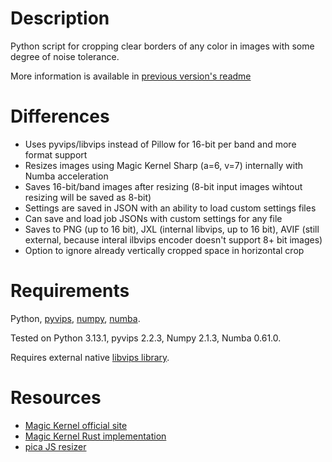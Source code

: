 # Description

Python script for cropping clear borders of any color in images with some degree of noise tolerance.

More information is available in [previous version's readme](https://github.com/WerctFourth/python-border-autocrop)

# Differences

* Uses pyvips/libvips instead of Pillow for 16-bit per band and more format support
* Resizes images using Magic Kernel Sharp (a=6, v=7) internally with Numba acceleration
* Saves 16-bit/band images after resizing (8-bit input images wihtout resizing will be saved as 8-bit)
* Settings are saved in JSON with an ability to load custom settings files
* Can save and load job JSONs with custom settings for any file
* Saves to PNG (up to 16 bit), JXL (internal libvips, up to 16 bit), AVIF (still external, because interal ilbvips encoder doesn't support 8+ bit images)
* Option to ignore already vertically cropped space in horizontal crop

# Requirements
Python, [pyvips](https://pypi.org/project/pyvips/), [numpy](https://pypi.org/project/numpy/), [numba](https://pypi.org/project/numba/). 

Tested on Python 3.13.1, pyvips 2.2.3, Numpy 2.1.3, Numba 0.61.0.

Requires external native [libvips library](https://github.com/libvips/libvips/releases).

# Resources

* [Magic Kernel official site](https://johncostella.com/magic/)
* [Magic Kernel Rust implementation](https://lib.rs/crates/magic-kernel)
* [pica JS resizer](https://github.com/nodeca/pica)